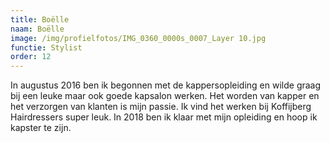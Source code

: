 ```yaml
---
title: Boëlle
naam: Boëlle
image: /img/profielfotos/IMG_0360_0000s_0007_Layer 10.jpg
functie: Stylist
order: 12
---
```


In augustus 2016 ben ik begonnen met de kappersopleiding en wilde graag bij een leuke maar ook goede kapsalon werken. Het worden van kapper en het verzorgen van klanten is mijn passie. Ik vind het werken bij Koffijberg Hairdressers super leuk. In 2018 ben ik klaar met mijn opleiding en hoop ik kapster te zijn.